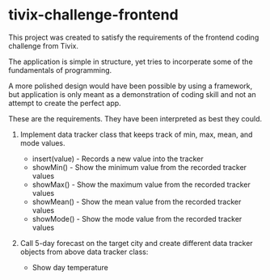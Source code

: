 # tivix-challenge-frontend
This project was created to satisfy the requirements of the frontend coding challenge from Tivix.

The application is simple in structure, yet tries to incorperate some of the fundamentals of programming. 

A more polished design would have been possible by using a framework, but application is only meant as a demonstration of coding skill and not an attempt to create the perfect app.

These are the requirements. They have been interpreted as best they could.

1. Implement data tracker class that keeps track of min, max, mean, and mode values.
	- insert(value) - Records a new value into the tracker
	- showMin() - Show the minimum value from the recorded tracker values
	- showMax() - Show the maximum value from the recorded tracker values
	- showMean() - Show the mean value from the recorded tracker values
	- showMode() - Show the mode value from the recorded tracker values

2. Call 5-day forecast on the target city and create different data tracker objects from above data tracker class:
	- Show day temperature